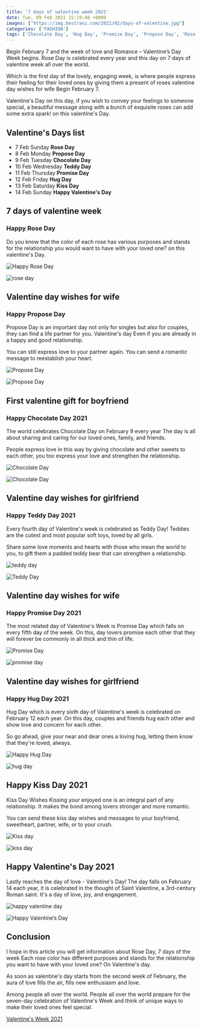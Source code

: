 ```yaml
---
title: '7 days of valentine week 2021'
date: Tue, 09 Feb 2021 15:19:48 +0000
images: ["https://img.bestrani.com/2021/02/days-of-valentine.jpg"]
categories: ['FASHION']
tags: ['Chocolate Day', 'Hug Day', 'Promise Day', 'Propose Day', 'Rose Day', 'Teddy Day']
---
```


Begin February 7 and the week of love and Romance – Valentine’s Day Week begins. Rose Day is celebrated every year and this day on 7 days of valentine week all over the world.

Which is the first day of the lovely, engaging week, is where people express their feeling for their loved ones by giving them a present of roses valentine day wishes for wife Begin February 7.

Valentine's Day on this day, if you wish to convey your feelings to someone special, a beautiful message along with a bunch of exquisite roses can add some extra spark! on this valentine's Day.

**Valentine's Days list**
-------------------------

*   7 Feb Sunday  **Rose Day**
*   8 Feb Monday  **Propose Day**
*   9 Feb Tuesday  **Chocolate Day**
*   10 Feb Wednesday  **Teddy Day**
*   11 Feb Thursday  **Promise Day**
*   12 Feb Friday  **Hug Day**
*   13 Feb Saturday  **Kiss Day**
*   14 Feb Sunday  **Happy Valentine's Day**

7 days of valentine week
------------------------

### Happy Rose Day

Do you know that the color of each rose has various purposes and stands for the relationship you would want to have with your loved one? on this valentine's Day.

![Happy Rose Day](https://img.bestrani.com/2021/02/rose-day-1.jpg)

![rose day](https://img.bestrani.com/2021/02/rose-day-2.jpg)

Valentine day wishes for wife
-----------------------------

### Happy **Propose Day**

Propose Day is an important day not only for singles but also for couples, they can find a life partner for you. Valentine's day Even if you are already in a happy and good relationship.

You can still express love to your partner again. You can send a romantic message to reestablish your heart.

![Propose Day](https://img.bestrani.com/2021/02/propose-day.jpg)

![Propose Day](https://img.bestrani.com/2021/02/propose-day-1.jpg)

First valentine gift for boyfriend
----------------------------------

### Happy Chocolate Day 2021

The world celebrates Chocolate Day on February 9 every year The day is all about sharing and caring for our loved ones, family, and friends.

People express love in this way by giving chocolate and other sweets to each other, you too express your love and strengthen the relationship.

![Chocolate Day](https://img.bestrani.com/2021/02/chocolate-day.jpg)

![Chocolate Day](https://img.bestrani.com/2021/02/chocolate-day-1.jpg)

Valentine day wishes for girlfriend
-----------------------------------

### Happy Teddy Day 2021

Every fourth day of Valentine's week is celebrated as Teddy Day! Teddies are the cutest and most popular soft toys, loved by all girls.

Share some love moments and hearts with those who mean the world to you, to gift them a padded teddy bear that can strengthen a relationship.

![teddy day](https://img.bestrani.com/2021/02/valentine-quotes-daddy-day.jpg)

![Teddy Day](https://img.bestrani.com/2021/02/teddy-day.jpg)

Valentine day wishes for wife
-----------------------------

### Happy Promise Day 2021

The most related day of Valentine's Week is Promise Day which falls on every fifth day of the week. On this, day lovers promise each other that they will forever be commonly in all thick and thin of life.

![Promise Day](https://img.bestrani.com/2021/02/promise-day.jpg)

![promise day](https://img.bestrani.com/2021/02/promise-day-1.jpg)

Valentine day wishes for girlfriend
-----------------------------------

### Happy Hug Day 2021

Hug Day which is every sixth day of Valentine's week is celebrated on February 12 each year. On this day, couples and friends hug each other and show love and concern for each other.

So go ahead, give your near and dear ones a loving hug, letting them know that they're loved, always.

![Happy Hug Day](https://img.bestrani.com/2021/02/hug-day.jpg)

![hug day](https://img.bestrani.com/2021/02/hug-day-1.jpg)

Happy Kiss Day 2021
-------------------

Kiss Day Wishes Kissing your enjoyed one is an integral part of any relationship. It makes the bond among lovers stronger and more romantic.

You can send these kiss day wishes and messages to your boyfriend, sweetheart, partner, wife, or to your crush.

![Kiss day](https://img.bestrani.com/2021/02/kiss-day-2.jpg)

![kiss day](https://img.bestrani.com/2021/02/kiss-day-3.jpg)

Happy Valentine's Day 2021
--------------------------

Lastly reaches the day of love - Valentine's Day! The day falls on February 14 each year, it is celebrated in the thought of Saint Valentine, a 3rd-century Roman saint. It's a day of love, joy, and engagement.

![happy valentine day](https://img.bestrani.com/2021/02/kiss-day-1.jpg)

![Happy Valentine’s Day](https://img.bestrani.com/2021/02/happy-valentinee28099s-day.jpg)

**Conclusion**
--------------

I hope in this article you will get information about Rose Day, 7 days of the week Each rose color has different purposes and stands for the relationship you want to have with your loved one? On Valentine's day.

As soon as valentine's day starts from the second week of February, the aura of love fills the air, fills new enthusiasm and love.

Among people all over the world. People all over the world prepare for the seven-day celebration of Valentine's Week and think of unique ways to make their loved ones feel special.

[Valentine's Week 2021](https://www.thequint.com/lifestyle/valentines-week-days-here-a-list-of-7-days-valentines-day)
